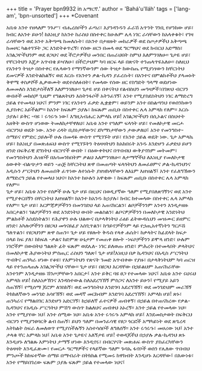 +++
title = 'Prayer bpn9932 in አማርኛ.'
author = 'Bahá'u'lláh'
tags = ['lang-am', 'bpn-unsorted']
+++
*Covenant

አቤቱ አንተ የዘላለም ንጉሥ፣ ብሔረሰቦችን ፈጣሪ፣ እያንዳንዱን ፈራሽ አጥንት ገንቢ የሆንከው ሆይ፣ ክብር ለአንተ ይሁን! ከእነዚያ ከአንተ ከራስህ በስተቀር ከሁሉም ሌላ ነገር ራሳቸውን  ከአላቀቁት፣ የገዛ ራሳቸውን ወደ አንተ አቅጣጫ ከመለሱት፣ በአንተ በታዘዙት መከራዎች ወደ ስጦታዎችህ አቅጣጫ ከመዞር ካልተገኙት ጋር እንድትቆጥረኝ፣ የሰው ዘርን በመላ ወደ ግርማህና ወደ ክብርህ አድማስ፣ አገልጋዮችህንም ወደ ፀጋህና ወደ ችሮታዎችህ መንበር በጠራህበት ስምህ እለምንሃለሁ፡፡
	ጌታዬ ሆይ፣ የቸርነትህን እጄታ አጥብቄ ይዣለሁ፣ በችሮታህም ካባ ዘርፍ ላይ በጽናት ተንጠላጥዬአለሁ፡፡ ስለዚህ የአንተን ትዝታ በስተቀር የሌላውን የማንኛውንም ሰው ትዝታ ከውስጤ የሚያነፃውን ከቸርነትህ ደመናዎች እንድትልክልኝና ወደ እርሱ የአንተን ቃል-ኪዳን ያፈረሱት፣ በአንተና በምልክቶችህ ያላመኑት ቅዋሜ ቀስቃሾች ሊቃወሙት ወደተሰለፉበት፣ የመላው የሰው ዘር የስግድት ዓላማ ወደሆነው  ለመመለስ እንድታስችለኝ እለምንሃለሁ፡፡ 
	ጌታዬ ሆይ  በቀናትህ የልብስህን መዓዛዎች፣በገጽህ ብርሃን ውበቶች መከሰቻ ጊዜም የግልጸትህን እስትንፋሶች አትንፈገኝ፤ አንተ የሚያስደስትህን  ነገር ለማድረግ ኃይል የተመላህ ነህና፤ ምንም ነገር የአንተን ፈቃድ ሊቋቋም፣ ወይንም አንተ በስልጣንህ የወሰንከውን  ሊያስቀር አይችልም፡፡
	ከአንተ ከፍጹም ኃያሉ፣ ከፍጹም ጠቢቡ በስተቀር ሌላ አምላክ የለም፡፡ 
እርሱ ኃያሉ፣ ይቅር -ባዩ ፣ ሩኅሩኁ ነው፤ 
እግዚአብሔር አምላኬ ሆይ! አገልጋዮችህን በሲኦልና በስህተት አዘቅት ውስጥ ሆነወው ትመለከታቸዋለህ፣ አቤቱ አንተ የዓለም  ፍላጎት ሆይ፣ የመለኮታዊ መርሖ ብርሃንህ ወዴት ነው. አንተ ረዳት ቢስነታቸውንና ደካማነታቸውን ታውቃለህ፤ አንተ የመንግስተ-ሰማይና የምድር ኃይሎች ሁሉ በመዳፉ ውስጥ የሚገኙት ሆይ፣ የአንተ ኃይል ወዴት ነው.
	ጌታ አምላኬ ሆይ፣ ከእነዚያ በመጽሐፍህ ውስጥ የሚገኙትን ትዕዛዛትህን ከአከበሩት አንዱ እንድሆን ፈቃድህ ይሆን ዘንድ በፍቅራዊ ደግነትህ ብርሃኖች ውበት ፣ በዕውቀትህና በጥበብህ ውቅያኖስም መትመም፣ የመንግስትህን ሕዝቦች በአሳመንክበትም ቃልህ እለምንሃለሁ፡፡  ለታማኞችህ ለእነዚያ የመለኮታዊ ዕውቀት ብልጭታን ወይን -ጠጅ ከቸርነትህ ጽዋ በመጠጣት ፍላጎትህን ለመፈፀምና ቃል-ኪዳንህንና አዲሱን ሥርትህን ለመጠበቅ ፈጥነው ለተነሱት ያዘዝክላቸውን ለእኔም እዘዝልኝ፤ 
አንተ የፈለግኽውን ለማድረግ ኃይል  የተመላህ ነህና፡፡  ከአንተ ከሁሉን አዋቂው ፣ ከፍጹም ጠቢቡ  በስተቀር ሌላ አምላክ የለም፡፡  
	ጌታ ሆይ፣ አቤቱ አንተ የሰዎች ሁሉ ጌታ ሆይ በዚህና በወዲያኛው  ዓለም የሚያበለጽገኝንና ወደ አንተ የሚያቀርበኝን በቸርነትህ እዘዝልኝ፡፡ ከአንተ ከአንዱ ከኃያሉ፣ ክብር ከተመላው በስተቀር ሌላ አምላክ የለም፡፡
	ጌታ ሆይ፣ እርምጃዎቻችንን  በመንገድህ ላይ አጠናክርልን፣ ልቦቻችንንም አንተን እንዲታዘዙ አበርታልን፣ ገልፆቻችንን ወደ አንድነትህ ውበት መልስልን፣ ልቦናዎቻችንን በመለኮታዊ አንድነትህ ምልክቶች አስደስትልን፣ የሕያዋን ሁሉ ህልውና በታላቅነትህ ራዕይ ፊትውዳሴህን መዝሙር ይዘምር ዘንድ፣ አካሎቻችንን በፀጋህ መጎናፀፊያ አስጊጥልን፣ ከዓይኖቻችንም ላይ የኃጢአተኛነትን ግርዶሽ ግለጥልን፣ የፀጋህንም ጽዋ ስጠን፡፡ ጌታ ሆይ የፀሎት ቅዱስ የላቀ ሐሴት፣  ከቃላትና ከፊደላት ከፍታ በላይ ከፍ ያለ፣ ከክፍለ -ቃልና ከድምጽ ሁኔታም የመጠቀ ፀሎት -ነፍሶቻችንን ይሞላ ዘንድ፣ ሁሉም ነገሮችም በውበትህ ግልጸት ፊት ፍጹም ወደሌለ- ነገር ይለወጡ ዘንድ፣ ምሕረት በተመላበት ቃላትህና በመለኮታዊ ሕያውነትህ ምስጢር ራስህን ግለጽ፤
	ጌታ ሆይ!እነዚህ  በቃ ኪዳንህና በአዲስ ሥርዓትህ ጥብቅና ጠንካራ ሆነው የቆዩ፣ የእምነትህን የጽናት ገመድ አጥብቀው የያዙ፣ በታላቅነትህም ካባ ጠርዝ ላይ የተንጠላጠሉ አገልጋዮችህ ናቸው፡፡ ጌታ ሆይ፣ በፀጋህ እርዳቸው በኃይልህም አጠናክራቸው  አንተንም እንዲታዘዙ ሽንጦቻቸውን አበርታ፤
አንተ ይቅር ባዩ ፀጋ የተመላው ነህና፤ 
	አቤቱ አንተ ሩህሩህ አምላክ ሆይ! ስለአነቃኽንና እንዳስተውል ስለአደረግኽኝ ምስጋና ለአንተ ይሁን፤ የሚያይ አይን ሰጠኽኝ፤ የሚሰማ ጆሮም ለገስክኝ፣ ወደ መንግስትህ እንድገባ አደረግኽኝ፣ ወደ መንገድህም መራኽኝ ትክክለኛውን መንገድ አሳየኽኝ፣ ወደ  መዳኛ መርከብም እንድገባ አደረግኽኝ፣ አምላክ ሆይ! ጽኑ፣ ጠንካራና የማልበገር እንድሆን አድርገኝ፣ ከኃይለኛ ፈተናዎች ጠብቀኝ፣ በኃይል በተጠናከረው የቃል-ኪዳንህና የአዲሱ ሥርዓትህ ምሽግ ውስጥ ከልለህና ጠብቀህ አኑረኝ፡፡  አንተ ኃይል የተመላው  ነህ፡፡ አንተ የሚያየው ነህ፤ አንተ ሰሚው ነህ፡፡
	አቤቱ አንተ ሩኅሩኁ አምላክ ሆይ፤ እንደመስታወት በፍቅርህ ብርሃን የሚያንፀባርቅ ልብ ስጠኝ፣ ይህን ዓለም በመንፈሳዊ የፀጋ ጎርፎች አማካይነት ወደ  ጽጌረዳ አትክልት ስፍራ ለመለወጥ የሚያስችሉኝን አስተሳሰቦች ለግለሰኝ፡፡
	አንተ ሩኅሩኁ፣ መሀሪው ነህ፤ አንተ ታላቁ ቸር አምላክ ነህ፤ አቤቱ አንተ ጌታዬና አለኝታዬ ሆይ! ተወዳጆችህ በኃያሉ ቃል-ኪዳንህ ጽኑ እንዲሆኑ ለግልጹ እምነትህ ታማኝ ሆነው እንዲኖሩ፣ በብርሃናት መጽሐፍ ውስጥ ያስፈርካቸውን ትዕዛዛት እንዲፈጽሙ፣ የመርሖ ዓርማዎችና የላይኛው ዓለም ጉባኤ ፋኖሶች ወሰን የሌለው ጥበብህ ምንጮች ከከፍተኛው ሰማይ በማብራት በትክክል የሚመሩ ከዋክብት እንዲሆኑ እርዳቸው፤
	በእውነቱ፣ አንተ የማይበገረው ፍጹም ኃያሉ  ፍጹም ኃይል የተመላው ነህና፤
